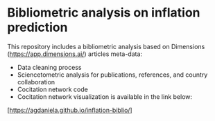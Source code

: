 # Bibliometric analysis on inflation prediction


This repository includes a bibliometric analysis based on Dimensions (https://app.dimensions.ai/) articles meta-data:

* Data cleaning process
* Sciencetometric analysis for publications, references, and country collaboration
* Cocitation network code
* Cocitation network visualization is available in the link below:
  
 [https://agdaniela.github.io/inflation-biblio/]  

